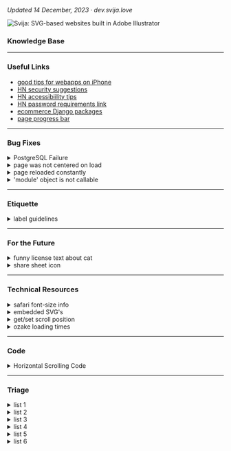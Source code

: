 
*Updated 14 December, 2023 ·  dev.svija.love*

![Svija: SVG-based websites built in Adobe Illustrator][logo]

[logo]: http://files.svija.love/github/readme-logo.png "Svija: SVG-based websites built in Adobe Illustrator"

### Knowledge Base

---
### Useful Links

- [good tips for webapps on iPhone](https://firt.dev/pwa-design-tips/#notch-and-iphone-x-support)
- [HN security suggestions](https://news.ycombinator.com/item?id=34098369)
- [HN accessibiility tips](https://news.ycombinator.com/item?id=33302783)
- [HN password requirements link](https://news.ycombinator.com/item?id=34098369)
- [ecommerce Django packages](https://djangopackages.org/grids/g/ecommerce/)
- [page progress bar](https://www.city-journal.org/html/dodging-trump-bullet-10850.html)

---
### Bug Fixes
<details><summary>PostgreSQL Failure</summary>

----------------------------------------
Link to fix: [github.com/docker-library](https://github.com/docker-library/postgres/issues/415)

The command that worked:
```
localedef -i en_US -f UTF-8 en_US.UTF-8
```
Based on suggestions by Akamai, I tried:
```
systemctl status postgresql@14-main.service
```
This returned:
```
× postgresql@14-main.service - PostgreSQL Cluster 14-main

     Loaded: loaded (/lib/systemd/system/postgresql@.service; enabled-runtime; vendor preset: enabled)
     Active: failed (Result: protocol) since Thu 2023-12-14 09:24:03 CET; 2min 26s ago
    Process: 1838 ExecStart=/usr/bin/pg_ctlcluster --skip-systemctl-redirect 14-main start
             (code=exited, status=1/FAILURE)
        CPU: 131ms

[1843] LOG:  invalid value for parameter "lc_messages": "en_US.UTF-8"
[1843] LOG:  invalid value for parameter "lc_monetary": "en_US.UTF-8"
[1843] LOG:  invalid value for parameter "lc_numeric": "en_US.UTF-8"
[1843] LOG:  invalid value for parameter "lc_time": "en_US.UTF-8"
[1843] FATAL:  configuration file "/etc/postgresql/14/main/postgresql.conf" contains errors

[1838]: pg_ctl: could not start server
[1838]: Examine the log output.

systemd[1]: postgresql@14-main.service: Can't open PID file /run/postgresql/14-main.pid (yet?) after start:
            Operation not permitted
systemd[1]: postgresql@14-main.service: Failed with result 'protocol'.
systemd[1]: Failed to start PostgreSQL Cluster 14-main.
```
This caused me to remember that I had seen the following errors when logging in to the server:
```
-bash: warning: setlocale: LC_ALL: cannot change locale (en_US.UTF-8)
-bash: warning: setlocale: LC_ALL: cannot change locale (en_US.UTF-8)
```
Linode also suggested:
```
sudo systemctl start postgresql@14-main.service
```
This returned:
```
Job for postgresql@14-main.service failed
because the service did not take the steps required by its unit configuration.
See "systemctl status postgresql@14-main.service"
and "journalctl -xeu postgresql@14-main.service" for details.
```
[Google Doc](https://docs.google.com/document/d/1aKoiILInZcUytrSPUqhSOInwsAKRstXX7VCc6kvuESI/edit#heading=h.f1enxlgdh64j) with my debugging steps.

</details>
<details><summary>page was not centered on load</summary>

---
#### page was not centered on load

> applies to pages that are wider than the browser window

The cause was the redirect from mobile to desktop on new windows. The mobile version loads, then reloads immediately while scrolled to 0,0.

Browser default behavior is to return to the same scrolling position as before when the page is reloaded.

**fix:** add `history.scrollRestoration = 'manual';` to the JS right before reloading the page.

</details>
<details><summary>page reloaded constantly</summary>

---
#### page reloaded constantly

> applies to pages on any site where both domain and subdomains are used

The cause was that Django was using cookie values associated with the parent domain (**screen_code** cookies were set for both base.svija.dev and svjia.dev).

**fix:** added a function to setCookie that deletes parent-domain cookies if appropriate.
</details>
<details><summary>'module' object is not callable</summary>

---
After refactoring the main page views, I got this error when I called CachedPageView.py from HomePageView.py

**fix:** include CachedPageView in __init__.py before calling it from HomePageView.py
</details>

---
### Etiquette

<details><summary>label guidelines</summary>

---
- colored labels designate category
- black labels are ?
- white labels are informational
</details>

---
### For the Future

<details><summary>funny license text about cat</summary>

This page is copyright 2005 by Graeme Cole. What are you allowed to do with it? Pfft. Anything within the realms of common sense, really. I don't want to prescribe rigidly what people can and can't do with it, so I've decided on a benchmark. It's this: you're allowed to do with this page anything you wouldn't mind me doing with your cat. So yes, you can photoshop it for comedy effect, you can copy bits of it for illustrative purposes and so on, but you can't steal it and pass it off as your own."

https://greem.co.uk/otherbits/jelly.html
</details>
<details><summary>share sheet icon</summary>

![share sheet site icon](https://user-images.githubusercontent.com/74959853/155168567-871d1a5d-7e4a-447c-9b28-1f33400f3b62.png)

</details>

---
### Technical Resources

<details><summary>safari font-size info</summary>

- https://stackoverflow.com/questions/72903407/svg-text-textlength-not-working-on-mobile-safari
- https://stackoverflow.com/questions/11768364/svg-scaling-issues-in-safari
- https://bugs.webkit.org/show_bug.cgi?id=56543

as of 230724:

- 16.5.2 (WebKit 18615.2.9.11.10) · Ventura
- 17.0 (WebKit 18616.1.22.1) · Safari Technology Preview · Release 174
- 17.0 (WebKit 19616.1.20.11.3) · Sonoma

</details>
<details><summary>embedded SVG's</summary>

https://developer.mozilla.org/en-US/docs/Web/SVG/Tutorial/Basic_Transformations

"In contrast to HTML, SVG allows you to embed other svg elements seamlessly. This way you can also create new coordinate systems by utilizing the viewBox, width and height of the inner svg element."
```
<svg xmlns="http://www.w3.org/2000/svg" version="1.1" width="100" height="100">
  <svg width="100" height="100" viewBox="0 0 50 50">
    <rect width="50" height="50" />
  </svg>
</svg>
```

</details>
<details><summary>get/set scroll position</summary>

https://stackoverflow.com/questions/4096863/how-to-get-and-set-the-current-web-page-scroll-position

The currently accepted answer is incorrect - document.documentElement.scrollTop always returns 0 on Chrome. This is because WebKit uses body for keeping track of scrolling, whereas Firefox and IE use html.
</details>
<details><summary>ozake loading times</summary>

<img width="760" alt="next generation image formats" src="https://user-images.githubusercontent.com/74959853/155168435-2d547890-4591-406c-abec-5cbf391f273b.png">

</details>

---
### Code

<details><summary>Horizontal Scrolling Code </summary>

CSS
```
html, body {
  overflow-y:hidden;
  overflow-x:hidden; /* necessary so page doesn't scroll up slightly when scrolling sideways */
}

body{
  position:static;
}
```
body JS
```
var speed = 4
var scrollElement = document.body // put in head JS if problems

let passiveIfSupported = false;

try {
  window.addEventListener(
    "test",
    null,
    Object.defineProperty({}, "passive", {
      get() {
        passiveIfSupported = { passive: true };
      },
    })
  );
} catch (err) {}

scrollElement.addEventListener("wheel", (evt) => {
    evt.preventDefault();
    evt.stopPropagation();
    scrollElement.scrollLeft += evt.deltaY * speed;
},     passiveIfSupported);
```

**menu functions**

*requires **/func** for each link in menu:*
```
var arrets = [0, 1200, 2400, 4615, 6910, 9385, 11860]

//:::::::::::::::::::::::::::::::::::::::: called by Illustrator

function func_trig01(){ pageAvance(arguments.callee) }
function func_trig02(){ pageAvance(arguments.callee) }
function func_trig03(){ pageAvance(arguments.callee) }
function func_trig04(){ pageAvance(arguments.callee) }
function func_trig05(){ pageAvance(arguments.callee) }
function func_trig06(){ pageAvance(arguments.callee) }
function func_trig07(){ pageAvance(arguments.callee) }
function func_trig08(){ pageAvance(arguments.callee) }
function func_trig09(){ pageAvance(arguments.callee) }

//:::::::::::::::::::::::::::::::::::::::: program

//———————————————————————————————————————— correct for REM

for (var x=0; x<arrets.length; x++)
  arrets[x] = arrets[x] * aiPixel

//———————————————————————————————————————— called by func's

function pageAvance(func){

// https://www.geeksforgeeks.org/how-to-get-currently-running-function-name-using-javascript/

  var str = func.toString()
  var firstParen = str.indexOf('(') - 2

  stop = str.substr(firstParen, 2) * 1 - 1

  var totalTime = 0.5 // seconds total movement
  var interStep = 5 // ms between each movement
  var steps = totalTime*1000 / interStep

  var diff  = arrets[stop] - html.scrollLeft
  var step  = diff/steps

  for (var x=0; x<steps; x++){
    var last = false
    if (x == steps-1){
      last = true
      step = arrets[stop]
    }
    setTimeout(doStep, interStep*x + 1, step, last)
  }

}

//———————————————————————————————————————— scroll by increment

function doStep(step, last){
  if (last)
    html.scrollLeft = step
  else
    html.scrollLeft += step
}

//:::::::::::::::::::::::::::::::::::::::: fin

```
---
from other issue:

![capture 63](https://user-images.githubusercontent.com/74959853/224969343-77f01e59-6959-4858-b768-7a1ff703bf72.jpg)

the `overflow` css can be in the stylesheet for the page in question.

the `position` css *is* necessary (the Antretoise footer was not at the bottom of the page when I commented it out).

it can also be in the specific stylesheet for the page.

</details>

---
### Triage

<details><summary>list 1</summary>

in addition to the normal web page being open and normally usable, there is the animation lab page that can be resized etc.
need to decide which layout is best: wide & short, A4, or tall & thin
the point is to be able to work on an animation and see its effects
to make it easier, we need to be able to see where objects are at all times
panes:
main programming workspace A- A+ buttons
list of page scripts containing animation information from page (choose which one to modify)
list of SVG's › (or one pane for each svg)
list of user-created ID's in each SVG (2 pane for both)
prefs : hightlighting style (background, outline, color, transparency, blinking)
GSAP tips windows
list of pagescripts anim info  with activate or no or checkboxes & edit button & new button & copy button
made for a big monitor? Svija pages work at small sizes, there's no reason you couldn't reduce the svija
should work on 1280x800 screen, even if the Svija page is tiny
prefs : rows & colums of text (button "update")

animation lab
animation lab has list of non .st0 id's, choose your formatting to highlight
javascript in main doc to launch anim lab
choose key combination in admin
anim lab w rem, responsive mais A+ A-

how will animations be loaded / updated? choice of pagescripts
list of page

</details>
<details><summary>list 2</summary>

https://github.com/graphite-project/graphite-web/issues/668
export GRAPHITE_ROOT=/opt/graphite
PYTHONPATH=$GRAPHITE_ROOT/webapp django-admin.py dumpdata --settings=graphite.settings > sqllite_graphite_dump.json
this should be easy to test.
./manage.py dumpdata > working.json
took 1 second to run for Ozake, not a huge hit for once a day
The basic theory is that backups are made when the page is loaded (depending on admin prefs), and downloaded every time the site is synced.
We are going to benefit by rewriting the sync script to add a lite mode, only download or upload one file (would be nice to add dependencies in Links and Fonts at some point)
not: models.py/admin.py:
setting for interval between backups
which backups to make: 1 day, 1 week, 1 month, 3 months, 1 year
total number of backups to keep in stock (if smaller than prev. set to prev.)
better just to configure the program, just have interval (manik could be weekly, staffeur monthly etc.)
make a backup every day & 1/7 of the time don't replace – it make it older
when it's a week old it , ¼ of the time don't replace, let it age
when that one's a month old, ⅓ of the time don't replace, let it age
when that one's three months old, ¼ of the time don't replace, let it age
views.py:
when page is loaded, check if a restore is called for (either in settings, restore on next visit, or because a restore db is present
if there's a restore programmed, do it (adding comment in source code?)
don't forget to run the postgresql script or try --natural to get rid of problem data
if there's not a restore programmed, check dump interval
if the most recent dump in /backups/ is not within the interval
create a dump in/backups/
delete databases that don't meet the "keep" requirement\*
sync script:
if sync up or sync down:
do not touch anything in the /sync/backups folder
sync the backups folder down
also allow sync up only new for colleagues working on project
also allow sync down by filename for colleagues working on project
possible to not download backups (might take a long time if there are many)
lite mode for working on one page
restore:
from admin page?
upload a file, would be best
restore on next visit from [filename]
if you upload a fresh db in sync folder (not in sub folder)
it will automatically replace the existing site (with backup made of existing)
call files backup.svj
views don't get called when cached… need to make sure that cache is emptied frequently enough to generate dumps
backups are in root folder like sync, not in same folder as sync

</details>
<details><summary>list 3</summary>

when page loads, in SVG, replace image reference:
Links/home-hero-DSC_0020.jpg 
with image width & resolution info
treated/home-hero-DSC_0020-1680X20Q75D [day, second].jpg
need parameters in admin/responsive for image quality & size
page width = 1680
pixel size = 20x (skip decimal, 20 = 2)
quality = 0-100
if Image is missing, go get original image and create correct size & quality
models.py › responsive
image resolution compared to SVG width (2x, etc.) 2-digit integer
image quality (0-100)
admin.py › responsive
image resolution compared to SVG width (2x, etc.)
image quality (0-100)
views.py, when image is requested:
check that referrer is site not hacker
check uploaded image to get modified date
check in /cached-images/ to see if appropriate image exists with correct date
if it exists: use it
else: treat the image then return the new image
delete same image with wrong date
need a way to clear image cache : page view URL with check for admin?
need a way to exempt an image (just name it \_x ?) so that overriding is possible

</details>
<details><summary>list 4</summary>

———————————————————————————————————————— small improvements

admin module with all prefixes and all-page list
cross-site html in Svija? allow inclusing of html from other sites
automatic conversion to flag in modules & pages (use entities in program)
might want to remove 2-character limit for prefixes to allow things like "realisations". if I create multiple prefixes (realisations, fr) in a a single language/responsive, does it create an error for the default page? probably not because the site has a default prefix
skip css by adding form fields: bottom align footer, give vertical positioning for second (after header) svg's
rediriger une adresse telle que /contact à /en/contact selon la langue par défaut
auto-create snippet if there's not one already
need links between same pages in different languages
/r shows most recent SVG with default settings
french descriptions for all fieldsets
hiddtn table with common flag emoji, add automatically
add forgot password link
https://stackoverflow.com/questions/2272002/adding-forgot-password-feature-to-django-admin-site
admin.py hide if empty show if data
html in snippet, go back to accessibility

———————————————————————————————————————— housekeeping possibilites

link do housekeeping now
in admin need list of uploaded files svg & folders
in admin need list of svgs & folders, printout of all uploads?
add function to page load for admins only or scheduled: datadump
- remove "update needed" from source if google font is checked
- backup database dump
add edit history (names, dates & times)
add sizes to svg's for pages, check placed images for sizes
svg filesizes in admin, warning banners on pages, admin menu when logged in

———————————————————————————————————————— investigate

use css or other to make web pages printable IT'S ENOUGH TO NOT HAVE A MARGIN
fetch JS & promises

———————————————————————————————————————— big improvements

swipe navigation
img serving
animation lab popup to develop animations : show id's of each SVG element, work with JS in a separate window, keep at end, save to page, to file etc.
add integration of sound effects
bulk actions (mark pages as active): https://docs.djangoproject.com/en/2.2/ref/contrib/admin/actions/
add database creation script to backup so with all files, you have everything to recreate the site
admin menu when logged in w dropdown page list
automatic menu generation
admin module / top bar w/ all pages

not trivial: dans les pages admin, ajouter puce "archivé" pour chaque page, et par défaut de ne pas montrer les pages archivées : https://stackoverflow.com/questions/851636/default-filter-in-django-admin

capacity de télécharger PDF du site entier (pour modes d'emploi, par exemple)

need links between same pages in different languages

in admin need list of uploaded files svg & folders
print hierarchie with pipe characters in monospaced font?

add languages, see:
https://stackoverflow.com/questions/21469470/how-can-i-change-django-admin-language
in comments

dans les pages admin, remplacer date créé par date modifié
https://stackoverflow.com/questions/37540744/django-datetime-default-value-in-migrations
if I add date modified, I have to do manual migrations the fist time

change anim lab becomes object finder
add real return email addresses
download .zip's of modules

———————————————————————————————————————— huge improvements

capacity de télécharger PDF du site entier (pour modes d'emploi, par exemple)
dans les pages admin, ajouter puce "archivé" pour chaque page, et par défaut de ne pas montrer les pages archivées : https://stackoverflow.com/questions/851636/default-filter-in-django-admin

accepter PDF comme input have a list of font widths for substituting common fonts
version of program as mac/pc app to host site locally

———————————————————————————————————————— working from here down

https://stackoverflow.com/questions/6541477/ordering-choices-in-modelform-manytomanyfield-django/6541738#6541738
https://stackoverflow.com/questions/8992865/django-admin-sort-foreign-key-field-list

———————————————————————————————————————— done

permettre d'utiliser les scripts & seo téléchargés aussi bien que les scripts collés dans les pages admin
fix ID's of svg pages in illustrator, right now they're just "Pagename"
fonts family & style not recorded correctly when missing
fixed caching issues
change font name to CSS ref.
language choice in cookie warning doesn't do anything
permettre des espaces dans les noms de fichiers SVG etc.
change custom scripts to user scripts in page admin
use "slug" where appropriate
fix capitalization of "Add another Svg file" in admin › page
wrong label for templates in admin.py (shows URL, notname)
need to check if menu is oversized, too
in svg_cleaner reduce oversiized SVG's to page width, other stay the same
change Links to lower case
svija help table like notes but w URL for original page, redirect /a
fix incorrect text "load zindex" on page admin
FIX ON DELETE link use PROTECT
change button color so green is save red is delete
changes to admin.py are not reflected witouth starting uwsgi
jp cache probs ?
help text in french (started)
fixed admin colors to match screenshots of Django defaults
use defailt live for new page in modeld.py
cookie module
admin reduce text contrast
change rezise so it just updates rem & pixel
strip out x & y coords for non x=0 tspans
check AI script removes PDF compat & compression
add function at end of source to do onload
spaces in svg filenames won't work
integrate cookie warning in admin.py
need an error code for mail sending problems - maybe diffrerent messages for each type of error.
print the name of the script before each script: when reading source, should be easy to recognize the source of each script
in addition to .st0 style definitions, replace "#SVGID_4_" definitions

</details>
<details><summary>list 5</summary>

horizontal scrolling wrong after page resize (go into full screen to see)
¬ need a way to reset scroll position on resize (horizontally)
in svg_cleaner.py, if the svg is an empty file (not fully saved for example) the following error will result: local variable 'svg_ID' referenced before assignment. the problem is at line 65: svg_ID = parts2[0] -- return small svg with error message CREATE SMALL SVG ON THE FLY "LOADING INCOMPLETE"
SVG title shadows on /try are wrong size if page is reloaded on pinch to zoom
^M in any text pasted into a field, with returns ckeditor is not the problem, because it happens with language›source comments
weird text spacing in chrome
opacity masks broken? 

housekeeping : add flag emoji, if present, to module & page names (replace * or •)

confirm that DT missing will redirect to mobile missing
with same address

way to group pages for scripts etc.
svija feature to get scroll position as percentage (percentage read of a page, for example) useable by all
add js to cache cleared to return to previous page
make SVG obey z-index

need a setting (with responsive) for offset x & y for main page
    so that you can have a module above the page

small admin module top left corner to clear cache

add page field total size, updated during housekeeping
auto search woff
draggable menu like palette?
feature imort page/module from zip
/plus auto add svg's created in lmpast 24 hougrs
synch/zip or stnc/add
admin menu on al pages when logged in, like Mac dock
importe page or module
invisible div is 1000px high
need to calculate page height by height of first svg, pass it into
templates/svija/javascript/initial_scroll.js

/em/ has trailing slash

in responsive, in /admin, in responsive I need to check for onresize for mobile,
so if phone is rotated it will reload as desktop version or redraw

———— not sure
make menu disappear on zoom, maybe · depends on menu JS

———— admin
blurb of helpful text for main categories link better link real answer
  https://stackoverflow.com/questions/6231294/form-field-description-in-django-admin
  https://stackoverflow.com/questions/7241000/django-short-description-for-property
  https://stackoverflow.com/questions/42826287/model-description-in-django-admin

templates/javascript/on_resize.js could scroll to where cursor is
right now, zooming keeps the top left corner stationary
this should be fixed AFTER loading in zoomed state is fixed

message in Admin from msg.svija.com, use xhr request like in mail script
robots txt choice visible in page title if not live "checkbox alert in title"
page source in terminal has ^M in comments, have checked and they are added by program (not from pasting)
need to make specific errors for first part of pageview: missing prefix etc.
right now, all fonts are loaded. would be better to load only fonts in svg
add x & y offset for footers etc. (could have footer on side!)
svija auto conversion svg to form
  placeholder text in ai with layer id to replace w html text or form, convert an SVG element to HTML automatically

————— responsive : 4 parts
0. add default responsive for missing content, option to return 404
3. svija mobile, if blank use DT version

———— swipe nav
arrow key navigation (implies page order, 0= don't include)

————— auto menus
auto html menus module, add to docs


</details>
<details><summary>list 6</summary>

See the various files for explanations.

### lots of issues there:

- fix for invisible page (using windowwidth before focussed)                       
- P3 color broken                                                                  
- vertical & horizontal offset in page parameters have no effect                   
- resizing screws up scrolling: change monitor res from 1280x800 to 2048xN and page is off center
- when beta.svija.com loads, it is shifted to the left initially                   
- script load order general to particular, pages load last                         
- a missing page on mobile 

### fixes

- permettre des espaces dans les noms de fichiers SVG etc. : [stack overflow](https://stackoverflow.com/questions/50794316/handle-spaces-in-the-url-parameter-using-re-path)
- bug no accents in image names                                                    
- check for monitor resolution to test for mobile: if theres no windowwidth, it's a mobile and we never resize
- create custom error for prefixes only work in pairs : if you do fr without fm the page can't load
- in PlacedView view, need to check that it's a valid prefix                       
- fix views.py def PlacedView so that image source comes from settings             
- offset x in pixels is not taken into account when page overrides system settings 
- fix prefix model so there is a pulldown for default page redirect : [stack overflow](https://stackoverflow.com/questions/2642613/what-is-related-name-used-for-in-django)

### verifications

- check that meta_canonical.py is using the prefix list for correct equivalences   
- chrome fonts?                                                                    
- admin page layout: https://stackoverflow.com/questions/8668723/django-grouping-columns-in-django-admin-section                                    
- do local fonts like Arial work? set up Arial by default                          
- menu redraw js in mobile version comes from where?                               
- what are correct metatags for different resolutions?                             
- check cascades for menus, packages, templates so pages don't get deleted         
- in svg_cleaner reduce oversiized SVG's to page width, other stay the same
### unfinished

- /fr/ is hardcoded                                                                                                                               
- postgre_setup.sql has CET timezone hard coded                                    
- need to modify mobile.js to handle multiple responsive's                         
- javascript depends on mobile/desktop width, but responsive can use any width     
- /modules/meta_canonical.py does not handle more than two resolutions             
- main urls.py fr en de etc. (check for existing language rather than just FR)     
- & fr & fm are hardcoded in responsive.js & responsive.js in ozake.com/scripts has hard-coded languages

</details>

